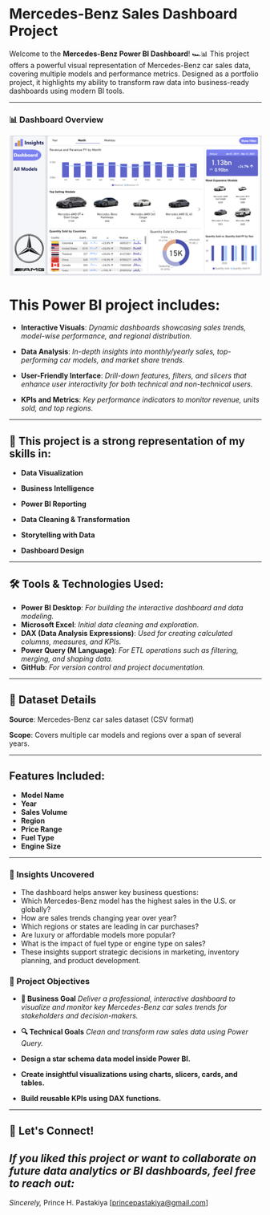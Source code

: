# Mercedes-Benz Sales Dashboard Project

Welcome to the **Mercedes-Benz Power BI Dashboard**! 🏎️📊
This project offers a powerful visual representation of Mercedes-Benz car sales data, covering multiple models and performance metrics. Designed as a portfolio project, it highlights my ability to transform raw data into business-ready dashboards using modern BI tools.

---

### 📊 Dashboard Overview

![Power BI Dashboard](assets/images/power-bi-dashboard.png)

# This Power BI project includes:

- **Interactive Visuals**: *Dynamic dashboards showcasing sales trends, model-wise performance, and regional distribution.*

- **Data Analysis**: *In-depth insights into monthly/yearly sales, top-performing car models, and market share trends.*

- **User-Friendly Interface**: *Drill-down features, filters, and slicers that enhance user interactivity for both technical and non-technical users.*

- **KPIs and Metrics**: *Key performance indicators to monitor revenue, units sold, and top regions.*

---

## 🎯 This project is a strong representation of my skills in:

- **Data Visualization**

- **Business Intelligence**

- **Power BI Reporting**

- **Data Cleaning & Transformation**

- **Storytelling with Data**

- **Dashboard Design**

---
## 🛠️ Tools & Technologies Used:

- **Power BI Desktop**: *For building the interactive dashboard and data modeling.*
- **Microsoft Excel**: *Initial data cleaning and exploration.*
- **DAX (Data Analysis Expressions)**: *Used for creating calculated columns, measures, and KPIs.*
- **Power Query (M Language)**: *For ETL operations such as filtering, merging, and shaping data.*
- **GitHub**: *For version control and project documentation.*

---

## 🚗 Dataset Details

**Source**: Mercedes-Benz car sales dataset (CSV format)

**Scope**: Covers multiple car models and regions over a span of several years.

---
## Features Included:

- **Model Name**
- **Year**
- **Sales Volume**
- **Region**
- **Price Range**
- **Fuel Type**
- **Engine Size**

---
### 🧠 Insights Uncovered

- The dashboard helps answer key business questions:
- Which Mercedes-Benz model has the highest sales in the U.S. or globally?
- How are sales trends changing year over year?
- Which regions or states are leading in car purchases?
- Are luxury or affordable models more popular?
- What is the impact of fuel type or engine type on sales?
- These insights support strategic decisions in marketing, inventory planning, and product development.

### 📌 Project Objectives

-  **🎯 Business Goal**
    *Deliver a professional, interactive dashboard to visualize and monitor key Mercedes-Benz car sales trends for stakeholders and decision-makers.*

-  **🔍 Technical Goals**
    *Clean and transform raw sales data using Power Query.*

-  **Design a star schema data model inside Power BI.**

-  **Create insightful visualizations using charts, slicers, cards, and tables.**

-  **Build reusable KPIs using DAX functions.**

--- 

## 🙌 Let's Connect!
*If you liked this project or want to collaborate on future data analytics or BI dashboards, feel free to reach out:*
---
*Sincerely,*
Prince H. Pastakiya
[princepastakiya@gmail.com]
